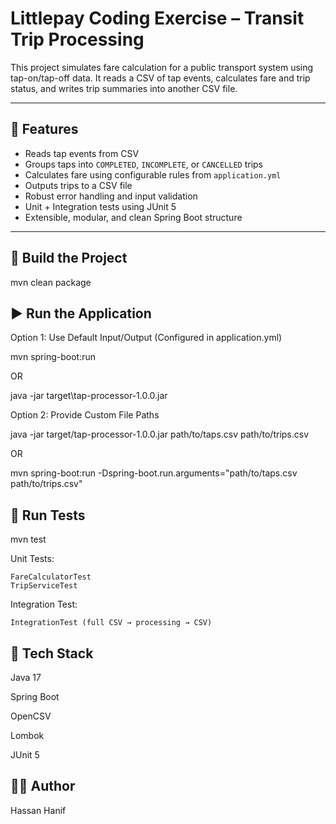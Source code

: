 # Littlepay Coding Exercise – Transit Trip Processing

This project simulates fare calculation for a public transport system using tap-on/tap-off data. It reads a CSV of tap events, calculates fare and trip status, and writes trip summaries into another CSV file.

---

## 🧩 Features

- Reads tap events from CSV
- Groups taps into `COMPLETED`, `INCOMPLETE`, or `CANCELLED` trips
- Calculates fare using configurable rules from `application.yml`
- Outputs trips to a CSV file
- Robust error handling and input validation
- Unit + Integration tests using JUnit 5
- Extensible, modular, and clean Spring Boot structure

---

## 🔧 Build the Project

mvn clean package

## ▶️ Run the Application

Option 1: Use Default Input/Output (Configured in application.yml)

mvn spring-boot:run

OR

java -jar target\tap-processor-1.0.0.jar

Option 2: Provide Custom File Paths

java -jar target/tap-processor-1.0.0.jar path/to/taps.csv path/to/trips.csv

OR

mvn spring-boot:run -Dspring-boot.run.arguments="path/to/taps.csv path/to/trips.csv"

## 🧪 Run Tests

mvn test

Unit Tests:
	
	FareCalculatorTest
	TripServiceTest
Integration Test:
	
	IntegrationTest (full CSV → processing → CSV)
	
## 🧱 Tech Stack

Java 17

Spring Boot

OpenCSV

Lombok

JUnit 5


## 👨‍💻 Author
Hassan Hanif